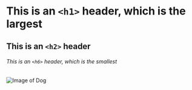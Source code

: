 # This is an `<h1>` header, which is the largest

## This is an `<h2>` header

###### This is an `<h6>` header, which is the smallest
![Image of Dog]([https://octodex.github.com/images/yaktocat.png](https://cdn.outsideonline.com/wp-content/uploads/2023/03/Funny_Dog_H.jpg?crop=16:9&width=960&enable=upscale&quality=100))
